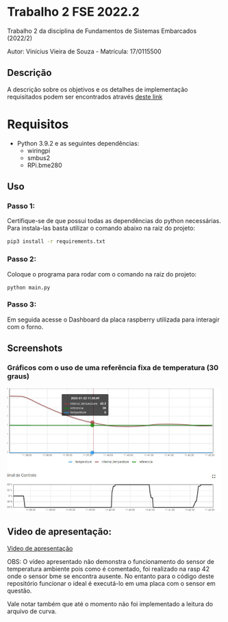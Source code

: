 # Trabalho 2 FSE 2022.2
Trabalho 2 da disciplina de Fundamentos de Sistemas Embarcados (2022/2)

Autor: Vinícius Vieira de Souza - Matrícula: 17/0115500

## Descrição
A descrição sobre os objetivos e os detalhes de implementação requisitados podem ser encontrados através [deste link](https://gitlab.com/fse_fga/trabalhos-2022_2/trabalho-2-2022-2)

# Requisitos
- Python 3.9.2 e as seguintes dependências:
  - wiringpi
  - smbus2
  - RPi.bme280

## Uso
### Passo 1:
Certifique-se de que possui todas as dependências do python necessárias. Para instala-las basta utilizar o comando abaixo na raiz do projeto:
```sh
pip3 install -r requirements.txt
```
### Passo 2:
Coloque o programa para rodar com o comando na raiz do projeto:
```
python main.py
```
### Passo 3:
Em seguida acesse o Dashboard da placa raspberry utilizada para interagir com o forno.

## Screenshots
### Gráficos com o uso de uma referência fixa de temperatura (30 graus)

<img src="assets/teste_referencia_fixa.png" width="500px"/>


## Video de apresentação:
<a href="https://youtu.be/vFwdDArBs58" title="Apresentação FSE">Video de apresentação</a>

OBS: O vídeo apresentado não demonstra o funcionamento do sensor de temperatura ambiente pois como é comentado, foi realizado na rasp 42 onde o sensor bme se encontra ausente. No entanto para o código deste repositório funcionar o ideal é executá-lo em uma placa com o sensor em questão.

Vale notar também que até o momento não foi implementado a leitura do arquivo de curva. 